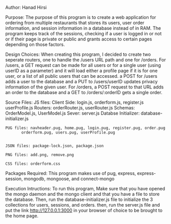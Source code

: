 Author: Hanad Hirsi 

Purpose: The purpose of this program is to create a web application for ordering
from multiple restaurants that stores its users, user order information, 
and session information in a database instead of in RAM. The program keeps track
of the sessions, checking if a user is logged in or not or if their page is private
or public and grants access to certain pages depending on those factors.


Design Choices: When creating this program, I decided to create two seperate
routers, one to handle the /users URL path and one for /orders. For /users, 
a GET request can be made for all users or for a single user (using userID as
a parameter) and it will load either a profile page if it is for one user, or 
a list of all public users that can be accessed. a POST for /users adds a user
to the database and a PUT to /users/userID updates privacy information of the 
given user. For /orders, a POST request to that URL adds an order to the database
and a GET to /orders/:orderID gets a single order.

Source Files:
	JS files: 
		Client Side: login.js, orderform.js, register.js userProfile.js
		Routers: orderRouter.js, userRouter.js
		Schemas: OrderModel.js, UserModel.js
		Sever: server.js
		Databse Initializer: database-initializer.js
	
	PUG files: navheader.pug, home.pug, login.pug, register.pug, order.pug
		   orderform.pug, users.pug, userProfile.pug
		   

	JSON files: package-lock.json, package.json
	
	PNG files: add.png, remove.png

	CSS files: orderform.css

Packages Required:
This program makes use of pug, express, express-session, mongodb, mongoose,
and connect-mongo



Execution Intructions: 
To run this program, Make sure that you have opened the mongo daemon and the mongo
client and that you have a file to store the database. Then, run the
database-initializer.js file to initialize the 3 collections for users, sessions,
and orders. then, run the server.js file and put the link http://127.0.0.1:3000
in your browser of choice to be brought to the home page.

